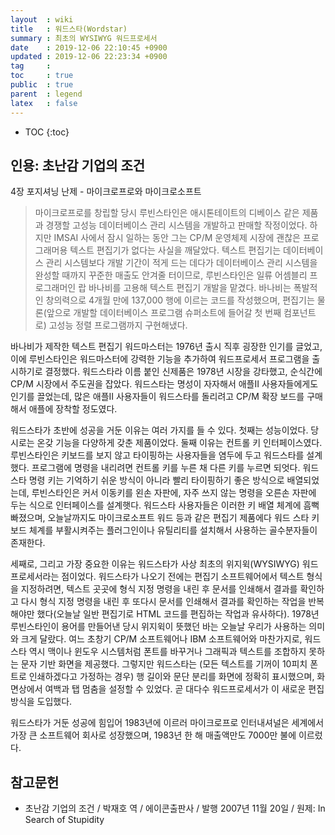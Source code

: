 ```yaml
---
layout  : wiki
title   : 워드스타(Wordstar)
summary : 최초의 WYSIWYG 워드프로세서
date    : 2019-12-06 22:10:45 +0900
updated : 2019-12-06 22:23:34 +0900
tag     : 
toc     : true
public  : true
parent  : legend
latex   : false
---
```

* TOC
{:toc}

## 인용: 초난감 기업의 조건

4장 포지셔닝 난제 - 마이크로프로와 마이크로소프트

> 마이크로프로를 창립할 당시 루빈스타인은 애시톤테이트의 디베이스 같은 제품과 경쟁할 고성능 데이터베이스 관리 시스템을 개발하고 판매할 작정이었다.
하지만 IMSAI 사에서 잠시 일하는 동안 그는 CP/M 운영체제 시장에 괜찮은 프로그래머용 텍스트 편집기가 없다는 사실을 깨달았다.
텍스트 편집기는 데이터베이스 관리 시스템보다 개발 기간이 적게 드는 데다가 데이터베이스 관리 시스템을 완성할 때까지 꾸준한 매출도 안겨줄 터이므로, 루빈스타인은 일류 어셈블리 프로그래머인 랍 바나비를 고용해 텍스트 편집기 개발을 맡겼다.
바나비는 폭발적인 창의력으로 4개월 만에 137,000 행에 이르는 코드를 작성했으며, 편집기는 물론(앞으로 개발할 데이터베이스 프로그램 슈퍼소트에 들어갈 첫 번째 컴포넌트로) 고성능 정렬 프로그램까지 구현해냈다.

>
바나비가 제작한 텍스트 편집기 워드마스터는 1976년 출시 직후 굉장한 인기를 글었고, 이에 루빈스타인은 워드마스터에 강력한 기능을 추가하여 워드프로세서 프로그램을 출시하기로 결정했다. 워드스타라 이름 붙인 신제품은 1978년 시장을 강타했고, 순식간에 CP/M 시장에서 주도권을 잡았다. 워드스타는 명성이 자자해서 애플II 사용자들에게도 인기를 끌었는데, 많은 애플II 사용자들이 워드스타를 돌리려고 CP/M 확장 보드를 구매해서 애플에 장착할 정도였다.
>
워드스타가 초반에 성공을 거둔 이유는 여러 가지를 들 수 있다. 첫째는 성능이었다. 당시로는 온갖 기능을 다양하게 갖춘 제품이었다. 둘째 이유는 컨트롤 키 인터페이스였다. 루빈스타인은 키보드를 보지 않고 타이핑하는 사용자들을 염두에 두고 워드스타를 설계했다. 프로그램에 명령을 내리려면 컨트롤 키를 누른 채 다른 키를 누르면 되엇다. 워드스타 명령 키는 기억하기 쉬운 방식이 아니라 빨리 타이핑하기 좋은 방식으로 배열되었는데, 루빈스타인은 커서 이동키를 왼손 자판에, 자주 쓰지 않는 명령을 오른손 자판에 두는 식으로 인터페이스를 설계햇다. 워드스타 사용자들은 이러한 키 배열 체계에 흠뻑 빠졌으며, 오늘날까지도 마이크로소프트 워드 등과 같은 편집기 제품에다 워드 스타 키보드 체계를 부활시켜주는 플러그인이나 유틸리티를 설치해서 사용하는 골수분자들이 존재한다.
>
세째로, 그리고 가장 중요한 이유는 워드스타가 사상 최초의 위지윅(WYSIWYG) 워드프로세서라는 점이었다. 워드스타가 나오기 전에는 편집기 소프트웨어에서 텍스트 형식을 지정하려면, 텍스트 곳곳에 형식 지정 명령을 내린 후 문서를 인쇄해서 결과를 확인하고 다시 형식 지정 명령을 내린 후 또다시 문서를 인쇄해서 결과를 확인하는 작업을 반복해야만 했다(오늘날 일반 편집기로 HTML 코드를 편집하는 작업과 유사하다). 1978년 루빈스타인이 용어를 만들어낸 당시 위지윅이 뜻했던 바는 오늘날 우리가 사용하는 의미와 크게 달랐다. 여느 초창기 CP/M 소프트웨어나 IBM 소프트웨어와 마찬가지로, 워드스타 역시 맥이나 윈도우 시스템처럼 폰트를 바꾸거나 그래픽과 텍스트를 조합하지 못하는 문자 기반 화면을 제공했다. 그렇지만 워드스타는 (모든 텍스트를 기꺼이 10피치 폰트로 인쇄하겠다고 가정하는 경우) 행 길이와 문단 분리를 화면에 정확히 표시했으며, 화면상에서 여백과 탭 멈춤을 설정할 수 있었다. 곧 대다수 워드프로세서가 이 새로운 편집 방식을 도입했다.
>
워드스타가 거둔 성공에 힘입어 1983년에 이르러 마이크로프로 인터내셔널은 세계에서 가장 큰 소프트웨어 회사로 성장했으며, 1983년 한 해 매출액만도 7000만 불에 이르렀다.

## 참고문헌

*  초난감 기업의 조건 / 박재호 역 / 에이콘출판사 / 발행 2007년 11월 20일 / 원제: In Search of Stupidity
